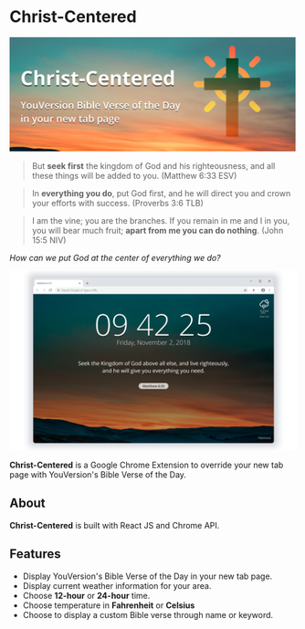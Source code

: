 # Christ-Centered
<img src="https://github.com/jackson-nestelroad/christ-centered/blob/master/store_images/Marquee.png" alt="alt text" height="200px">

> But **seek first** the kingdom of God and his righteousness, and all these things will be added to you. (Matthew 6:33 ESV)

> In **everything you do**, put God first, and he will direct you and crown your efforts with success. (Proverbs 3:6 TLB)

> I am the vine; you are the branches. If you remain in me and I in you, you will bear much fruit; **apart from me you can do nothing**. (John 15:5 NIV)

*How can we put God at the center of everything we do?*

![alt text](https://raw.githubusercontent.com/jackson-nestelroad/christ-centered/master/store_images/1.png)

**Christ-Centered** is a Google Chrome Extension to override your new tab page with YouVersion's Bible Verse of the Day.

## About
**Christ-Centered** is built with React JS and Chrome API. 

## Features
* Display YouVersion's Bible Verse of the Day in your new tab page.
* Display current weather information for your area.
* Choose **12-hour** or **24-hour** time.
* Choose temperature in **Fahrenheit** or **Celsius**
* Choose to display a custom Bible verse through name or keyword.

